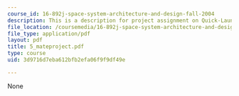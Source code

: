 ```yaml
---
course_id: 16-892j-space-system-architecture-and-design-fall-2004
description: This is a description for project assignment on Quick-Launch Spacetug.
file_location: /coursemedia/16-892j-space-system-architecture-and-design-fall-2004/3d9716d7eba612bfb2efa06f9f9df49e_5_mateproject.pdf
file_type: application/pdf
layout: pdf
title: 5_mateproject.pdf
type: course
uid: 3d9716d7eba612bfb2efa06f9f9df49e

---
```

None